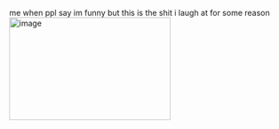 me when ppl say im funny but this is the shit i laugh at for some reason
<img width="290" height="186" alt="image" src="https://github.com/user-attachments/assets/e6a5c0a7-7eb9-4768-987a-f48311cec68d" />
